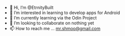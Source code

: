 - 👋 Hi, I’m @EtrnityBuilt
- 👀 I’m interested in learning to develop apps for Android
- 🌱 I’m currently learning via the Odin Project
- 💞️ I’m looking to collaborate on nothing yet
- 📫 How to reach me ... mr.shmoo@gmail.com

<!---
EtrnityBuilt/EtrnityBuilt is a ✨ special ✨ repository because its `README.md` (this file) appears on your GitHub profile.
You can click the Preview link to take a look at your changes.
--->
